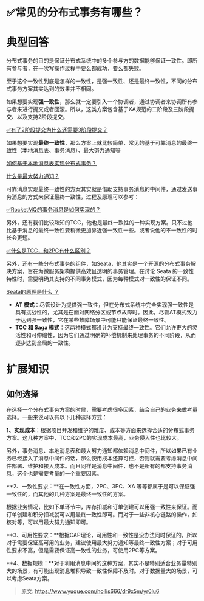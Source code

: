 # ✅常见的分布式事务有哪些？


# 典型回答
分布式事务的目的是保证分布式系统中的多个参与方的数据能够保证一致性。即所有参与者，在一次写操作过程中要么都成功，要么都失败。

至于这个一致性到底是怎样的一致性，是强一致性、还是最终一致性，不同的分布式事务方案其实达到的效果并不相同。

如果想要实现**强一致性**，那么就一定要引入一个协调者，通过协调者来协调所有参与者来进行提交或者回滚。所以，这类方案包含基于XA规范的二阶段及三阶段提交、以及支持2阶段提交。

[✅有了2阶段提交为什么还需要3阶段提交？](https://www.yuque.com/hollis666/dr9x5m/du7xnm?view=doc_embed)

如果想要实现**最终一致性**，那么方案上就比较简单，常见的基于可靠消息的最终一致性（本地消息表、事务消息）、最大努力通知等

[如何基于本地消息表实现分布式事务？](https://www.yuque.com/hollis666/dr9x5m/xm675quxo1bc5qm8?view=doc_embed)

[什么是最大努力通知？](https://www.yuque.com/hollis666/dr9x5m/akhq6shbaqc61s5n?view=doc_embed)

可靠消息实现最终一致性的方案其实就是借助支持事务消息的中间件，通过发送事务消息的方式来保证最终一致性，过程及原理可以参考：

[✅RocketMQ的事务消息是如何实现的？](https://www.yuque.com/hollis666/dr9x5m/abxh7z?view=doc_embed)

另外，还有我们比较熟知的TCC，他也是最终一致性的一种实现方案。只不过他比基于消息的最终一致性要稍微更加靠近强一致性一些。或者说他的不一致性的时长会更短。

[✅什么是TCC，和2PC有什么区别？](https://www.yuque.com/hollis666/dr9x5m/xhvbak3ouy6xqiml?view=doc_embed)

另外，还有一些分布式事务的组件，如Seata，他其实是一个开源的分布式事务解决方案，旨在为微服务架构提供高效且透明的事务管理。在讨论 Seata 的一致性特性时，需要明确其支持的不同事务模式，因为每种模式对一致性的保证不同。

[Seata的原理是什么 ？](https://www.yuque.com/hollis666/dr9x5m/qro9fl9lsiinx1tu?view=doc_embed)

- **AT 模式**：尽管设计为提供强一致性，但在分布式系统中完全实现强一致性是具有挑战性的，尤其是在面对网络分区或节点故障时。因此，尽管AT模式致力于达到强一致性，它在某些故障场景中可能只能保证最终一致性。
- **TCC 和 Saga 模式**：这两种模式都设计为支持最终一致性。它们允许更大的灵活性和可伸缩性，因为它们通过明确的补偿机制来处理事务的不同阶段，从而逐步达到全局的一致性。


# 扩展知识


## 如何选择

在选择一个分布式事务方案的时候，需要考虑很多因素，结合自己的业务来做考量选择。一般来说可以有以下几种选择方式：

**1、实现成本**：根据项目开发和维护的难度、成本等方面来选择合适的分布式事务方案。这几种方案中，TCC和2PC的实现成本最高，业务侵入性也比较大。

另外，事务消息、本地消息表和最大努力通知都依赖消息中间件，所以如果已有业务已经接入了消息中间件的话，那么使用成本还算可控，否则就需要考虑消息中间件部署、维护和接入成本。而且同样是消息中间件，也不是所有的都支持事务消息，这个也是需要考量的一个重要因素。

**2、一致性要求：**在一致性方面，2PC、3PC、XA 等等都属于是可以保证强一致性的，而其他的几种方案是最终一致性的方案。

根据业务情况，比如下单环节中，库存扣减和订单创建可以用强一致性来保证。而订单创建和积分扣减就可以用最终一致性即可。而对于一些非核心链路的操作，如核对等，可以用最大努力通知即可。

**3、可用性要求：**根据CAP理论，可用性和一致性是没办法同时保证的，所以对于需要保证高可用的业务，建议使用最大努力通知等最终一致性方案；对于可用性要求不高，但是需要保证高一致性的业务，可使用2PC等方案。

**4、数据规模：**对于利用消息中间的这种方案，其实不是特别适合业务量特别大的场景，有可能出现消息堆积导致一致性保障不及时。对于数据量大的场景，可以考虑Seata方案。


> 原文: <https://www.yuque.com/hollis666/dr9x5m/yr0lu6>